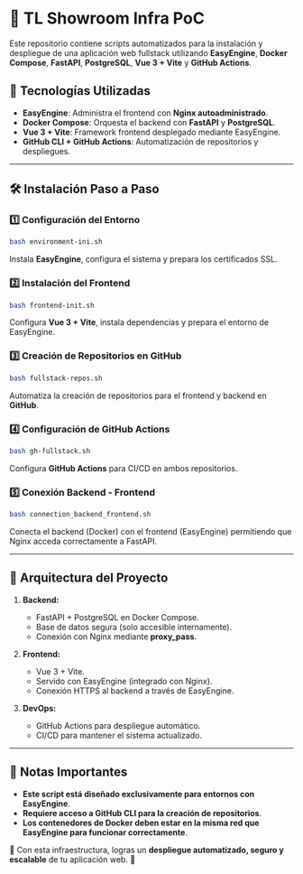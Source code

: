 # 📌 TL Showroom Infra PoC

Este repositorio contiene scripts automatizados para la instalación y despliegue de una aplicación web fullstack utilizando **EasyEngine**, **Docker Compose**, **FastAPI**, **PostgreSQL**, **Vue 3 + Vite** y **GitHub Actions**.

## 🚀 Tecnologías Utilizadas

- **EasyEngine**: Administra el frontend con **Nginx autoadministrado**.
- **Docker Compose**: Orquesta el backend con **FastAPI** y **PostgreSQL**.
- **Vue 3 + Vite**: Framework frontend desplegado mediante EasyEngine.
- **GitHub CLI + GitHub Actions**: Automatización de repositorios y despliegues.

---

## 🛠️ Instalación Paso a Paso

### 1️⃣ Configuración del Entorno
```bash
bash environment-ini.sh
```
Instala **EasyEngine**, configura el sistema y prepara los certificados SSL.

### 2️⃣ Instalación del Frontend
```bash
bash frontend-init.sh
```
Configura **Vue 3 + Vite**, instala dependencias y prepara el entorno de EasyEngine.

### 3️⃣ Creación de Repositorios en GitHub
```bash
bash fullstack-repos.sh
```
Automatiza la creación de repositorios para el frontend y backend en **GitHub**.

### 4️⃣ Configuración de GitHub Actions
```bash
bash gh-fullstack.sh
```
Configura **GitHub Actions** para CI/CD en ambos repositorios.

### 5️⃣ Conexión Backend - Frontend
```bash
bash connection_backend_frontend.sh
```
Conecta el backend (Docker) con el frontend (EasyEngine) permitiendo que Nginx acceda correctamente a FastAPI.

---

## 🔗 Arquitectura del Proyecto

1. **Backend:**
   - FastAPI + PostgreSQL en Docker Compose.
   - Base de datos segura (solo accesible internamente).
   - Conexión con Nginx mediante **proxy_pass**.

2. **Frontend:**
   - Vue 3 + Vite.
   - Servido con EasyEngine (integrado con Nginx).
   - Conexión HTTPS al backend a través de EasyEngine.

3. **DevOps:**
   - GitHub Actions para despliegue automático.
   - CI/CD para mantener el sistema actualizado.

---

## 🎯 Notas Importantes
- **Este script está diseñado exclusivamente para entornos con EasyEngine**.
- **Requiere acceso a GitHub CLI para la creación de repositorios**.
- **Los contenedores de Docker deben estar en la misma red que EasyEngine para funcionar correctamente**.

🔹 Con esta infraestructura, logras un **despliegue automatizado, seguro y escalable** de tu aplicación web. 🚀

